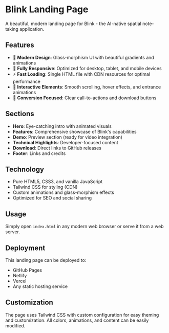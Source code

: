 # Blink Landing Page

A beautiful, modern landing page for Blink - the AI-native spatial note-taking application.

## Features

- 🎨 **Modern Design**: Glass-morphism UI with beautiful gradients and animations
- 📱 **Fully Responsive**: Optimized for desktop, tablet, and mobile devices
- ⚡ **Fast Loading**: Single HTML file with CDN resources for optimal performance
- 🌟 **Interactive Elements**: Smooth scrolling, hover effects, and entrance animations
- 🎯 **Conversion Focused**: Clear call-to-actions and download buttons

## Sections

- **Hero**: Eye-catching intro with animated visuals
- **Features**: Comprehensive showcase of Blink's capabilities
- **Demo**: Preview section (ready for video integration)
- **Technical Highlights**: Developer-focused content
- **Download**: Direct links to GitHub releases
- **Footer**: Links and credits

## Technology

- Pure HTML5, CSS3, and vanilla JavaScript
- Tailwind CSS for styling (CDN)
- Custom animations and glass-morphism effects
- Optimized for SEO and social sharing

## Usage

Simply open `index.html` in any modern web browser or serve it from a web server.

## Deployment

This landing page can be deployed to:
- GitHub Pages
- Netlify
- Vercel
- Any static hosting service

## Customization

The page uses Tailwind CSS with custom configuration for easy theming and customization. All colors, animations, and content can be easily modified.